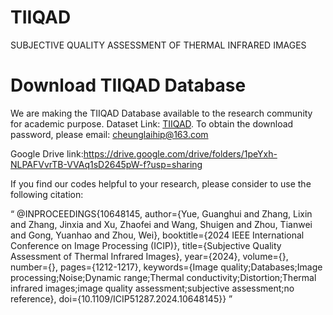 # TIIQAD
SUBJECTIVE QUALITY ASSESSMENT OF THERMAL INFRARED IMAGES

# Download TIIQAD Database
We are making the TIIQAD Database available to the research community for academic purpose.
Dataset Link: [TIIQAD](https://pan.baidu.com/s/1PS7WJH3AwDXWpxop-GRrUA).
To obtain the download password, please email: cheunglaihip@163.com

Google Drive link:https://drive.google.com/drive/folders/1peYxh-NLPAFVvrTB-VVAq1sD2645pW-f?usp=sharing

If you find our codes helpful to your research, please consider to use the following citation:

“
@INPROCEEDINGS{10648145,
  author={Yue, Guanghui and Zhang, Lixin and Zhang, Jinxia and Xu, Zhaofei and Wang, Shuigen and Zhou, Tianwei and Gong, Yuanhao and Zhou, Wei},
  booktitle={2024 IEEE International Conference on Image Processing (ICIP)}, 
  title={Subjective Quality Assessment of Thermal Infrared Images}, 
  year={2024},
  volume={},
  number={},
  pages={1212-1217},
  keywords={Image quality;Databases;Image processing;Noise;Dynamic range;Thermal conductivity;Distortion;Thermal infrared images;image quality assessment;subjective assessment;no reference},
  doi={10.1109/ICIP51287.2024.10648145}}
”

